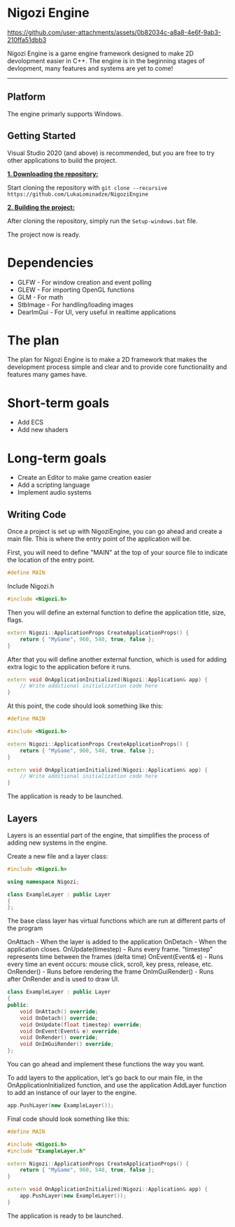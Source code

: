 # Nigozi Engine


https://github.com/user-attachments/assets/0b82034c-a8a8-4e6f-9ab3-210ffa51dbb3



Nigozi Engine is a game engine framework designed to make 2D devolopment easier in C++. The engine is in the beginning stages of devlopment, many features and systems are yet to come!

***

## Platform
The engine primarly supports Windows.

## Getting Started
Visual Studio 2020 (and above) is recommended, but you are free to try other applications to build the project.

<ins>**1. Downloading the repository:**</ins>

Start cloning the repository with ```git clone --recursive https://github.com/LukaLominadze/NigoziEngine```

<ins>**2. Building the project:**</ins>

After cloning the repository, simply run the ```Setup-windows.bat``` file.

The project now is ready.

# Dependencies
- GLFW - For window creation and event polling
- GLEW - For importing OpenGL functions
- GLM - For math
- StbImage - For handling/loading images
- DearImGui - For UI, very useful in realtime applications

# The plan
The plan for Nigozi Engine is to make a 2D framework that makes the development process simple and clear and to provide core functionality and features many games have.

# Short-term goals
- Add ECS
- Add new shaders

# Long-term goals
- Create an Editor to make game creation easier
- Add a scripting language
- Implement audio systems

## Writing Code
Once a project is set up with NigoziEngine, you can go ahead and create a main file. This is where the entry point of the application will be.

First, you will need to define "MAIN" at the top of your source file to indicate the location of the entry point.
```cpp
#define MAIN
```

Include Nigozi.h
```cpp
#include <Nigozi.h>
```

Then you will define an external function to define the application title, size, flags.
```cpp
extern Nigozi::ApplicationProps CreateApplicationProps() {
	return { "MyGame", 960, 540, true, false };
}
```

After that you will define another external function, which is used for adding extra logic to the application before it runs.
```cpp
extern void OnApplicationInitialized(Nigozi::Application& app) {
	// Write additional initialization code here
}
```

At this point, the code should look something like this:
```cpp
#define MAIN

#include <Nigozi.h>

extern Nigozi::ApplicationProps CreateApplicationProps() {
	return { "MyGame", 960, 540, true, false };
}

extern void OnApplicationInitialized(Nigozi::Application& app) {
	// Write additional initialization code here
}
```

The application is ready to be launched.

## Layers
Layers is an essential part of the engine, that simplifies the process of adding new systems in the engine.

Create a new file and a layer class:
```cpp
#include <Nigozi.h>

using namespace Nigozi;

class ExampleLayer : public Layer
{
};
```

The base class layer has virtual functions which are run at different parts of the program

OnAttach - When the layer is added to the application
OnDetach - When the application closes.
OnUpdate(timestep) - Runs every frame. "timestep" represents time between the frames (delta time)
OnEvent(Event& e) - Runs every time an event occurs: mouse click, scroll, key press, release, etc.
OnRender() - Runs before rendering the frame
OnImGuiRender() - Runs after OnRender and is used to draw UI.
```cpp
class ExampleLayer : public Layer
{
public:
	void OnAttach() override;
	void OnDetach() override;
	void OnUpdate(float timestep) override;
	void OnEvent(Event& e) override;
	void OnRender() override;
	void OnImGuiRender() override;
};
```

You can go ahead and implement these functions the way you want.

To add layers to the application, let's go back to our main file, in the OnApplicationInitialized function, and use the application AddLayer function to add an instance of our layer to the engine.
```cpp
app.PushLayer(new ExampleLayer());
```

Final code should look something like this:
```cpp
#define MAIN

#include <Nigozi.h>
#include "ExampleLayer.h"

extern Nigozi::ApplicationProps CreateApplicationProps() {
	return { "MyGame", 960, 540, true, false };
}

extern void OnApplicationInitialized(Nigozi::Application& app) {
	app.PushLayer(new ExampleLayer());
}
```

The application is ready to be launched.
